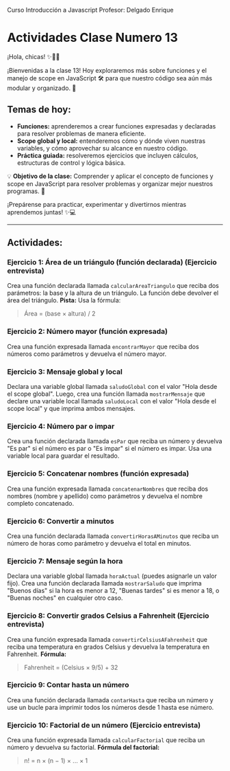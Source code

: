 Curso Introducción a Javascript
Profesor: Delgado Enrique

# Actividades Clase Numero 13

¡Hola, chicas! ✨👩‍💻

¡Bienvenidas a la clase 13!
Hoy exploraremos más sobre funciones y el manejo de scope en JavaScript 🛠️ para que nuestro código sea aún más modular y organizado. 🌟

## Temas de hoy:
*   **Funciones:** aprenderemos a crear funciones expresadas y declaradas para resolver problemas de manera eficiente.
*   **Scope global y local:** entenderemos cómo y dónde viven nuestras variables, y cómo aprovechar su alcance en nuestro código.
*   **Práctica guiada:** resolveremos ejercicios que incluyen cálculos, estructuras de control y lógica básica.

💡 **Objetivo de la clase:**
Comprender y aplicar el concepto de funciones y scope en JavaScript para resolver problemas y organizar mejor nuestros programas. 🚀

¡Prepárense para practicar, experimentar y divertirnos mientras aprendemos juntas! ✨💻

---

## Actividades:

### Ejercicio 1: Área de un triángulo (función declarada) **(Ejercicio entrevista)**
Crea una función declarada llamada `calcularAreaTriangulo` que reciba dos parámetros: la base y la altura de un triángulo. La función debe devolver el área del triángulo.
**Pista:** Usa la fórmula:

> Área = (base × altura) / 2

### Ejercicio 2: Número mayor (función expresada)
Crea una función expresada llamada `encontrarMayor` que reciba dos números como parámetros y devuelva el número mayor.

### Ejercicio 3: Mensaje global y local
Declara una variable global llamada `saludoGlobal` con el valor "Hola desde el scope global". Luego, crea una función llamada `mostrarMensaje` que declare una variable local llamada `saludoLocal` con el valor "Hola desde el scope local" y que imprima ambos mensajes.

### Ejercicio 4: Número par o impar
Crea una función declarada llamada `esPar` que reciba un número y devuelva "Es par" si el número es par o "Es impar" si el número es impar. Usa una variable local para guardar el resultado.

### Ejercicio 5: Concatenar nombres (función expresada)
Crea una función expresada llamada `concatenarNombres` que reciba dos nombres (nombre y apellido) como parámetros y devuelva el nombre completo concatenado.

### Ejercicio 6: Convertir a minutos
Crea una función declarada llamada `convertirHorasAMinutos` que reciba un número de horas como parámetro y devuelva el total en minutos.

### Ejercicio 7: Mensaje según la hora
Declara una variable global llamada `horaActual` (puedes asignarle un valor fijo). Crea una función declarada llamada `mostrarSaludo` que imprima "Buenos días" si la hora es menor a 12, "Buenas tardes" si es menor a 18, o "Buenas noches" en cualquier otro caso.

### Ejercicio 8: Convertir grados Celsius a Fahrenheit **(Ejercicio entrevista)**
Crea una función expresada llamada `convertirCelsiusAFahrenheit` que reciba una temperatura en grados Celsius y devuelva la temperatura en Fahrenheit.
**Fórmula:**

> Fahrenheit = (Celsius × 9/5) + 32

### Ejercicio 9: Contar hasta un número
Crea una función declarada llamada `contarHasta` que reciba un número y use un bucle para imprimir todos los números desde 1 hasta ese número.

### Ejercicio 10: Factorial de un número **(Ejercicio entrevista)**
Crea una función expresada llamada `calcularFactorial` que reciba un número y devuelva su factorial.
**Fórmula del factorial:**

> n! = n × (n − 1) × ... × 1